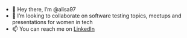 - 👋 Hey there, I’m @alisa97
- 💞️ I’m looking to collaborate on software testing topics, meetups and presentations for women in tech
- 📫 You can reach me on [LinkedIn](https://www.linkedin.com/in/alisa1997/)

<!---
alisa97/alisa97 is a ✨ special ✨ repository because its `README.md` (this file) appears on your GitHub profile.
You can click the Preview link to take a look at your changes.
--->
